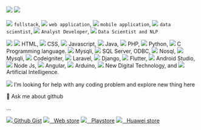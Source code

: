 ### <img src="https://img.icons8.com/external-flaticons-flat-flat-icons/64/undefined/external-developer-no-code-flaticons-flat-flat-icons-2.png"> <img src="https://img.icons8.com/doodle/48/undefined/hello--v1.png"/>

<img src="https://img.icons8.com/external-becris-lineal-color-becris/16/000000/external-programmer-coding-programming-becris-lineal-color-becris.png"/> `fullstack`, <img src="https://img.icons8.com/external-prettycons-flat-prettycons/16/undefined/external-web-web-and-seo-prettycons-flat-prettycons.png" > `web application`, <img src="https://img.icons8.com/office/16/undefined/android.png" > `mobile application`,  <img src="https://img.icons8.com/external-flaticons-lineal-color-flat-icons/16/undefined/external-big-data-smart-technology-flaticons-lineal-color-flat-icons-2.png"/> `data scientist`, <img src="https://img.icons8.com/external-kiranshastry-lineal-color-kiranshastry/16/000000/external-bug-interface-kiranshastry-lineal-color-kiranshastry.png"/> `Analyst Developer`, <img src="https://img.icons8.com/office/16/undefined/play-graph-report.png"/> `Data Scientist and NLP`

<img src="https://img.icons8.com/office/16/undefined/source-code.png"/> <img src="https://img.icons8.com/color/16/000000/html-5--v1.png"/> HTML, <img src="https://img.icons8.com/color/16/000000/css3.png"/> CSS, <img src="https://img.icons8.com/color/16/000000/javascript--v1.png"/> Javascript, <img src="https://img.icons8.com/color/16/000000/java-coffee-cup-logo--v1.png"/> Java, <img src="https://img.icons8.com/officel/16/000000/php-logo.png"/> PHP, <img src="https://img.icons8.com/color/16/000000/python--v1.png"/> Python, <img src="https://img.icons8.com/color/16/000000/c-programming.png"/> C Programming language. <img src="https://img.icons8.com/fluency/16/000000/mysql-logo.png"/> Mysqli, <img src="https://img.icons8.com/color/16/000000/microsoft-sql-server.png"/> SQL Server, ODBC, <img src="https://img.icons8.com/color/16/000000/cloud-firestore.png"/> Nosql, <img src="https://img.icons8.com/officel/16/000000/mysql.png"/> Mysqli, <img src="https://img.icons8.com/external-tal-revivo-shadow-tal-revivo/16/000000/external-codeigniter-is-an-open-source-software-rapid-development-web-framework-logo-shadow-tal-revivo.png"/> Codeigniter, <img src="https://img.icons8.com/fluency/16/000000/laravel.png"/> Laravel, <img src="https://img.icons8.com/color/16/000000/django.png"/> Django, <img src="https://img.icons8.com/color/16/000000/flutter.png"/> Flutter, <img src="https://img.icons8.com/color/16/000000/android-studio--v2.png"/> Android Studio, <img src="https://img.icons8.com/fluency/16/000000/node-js.png"/> Node Js, <img src="https://img.icons8.com/color/16/000000/angularjs.png"/> Angular, <img src="https://img.icons8.com/fluency/16/000000/arduino.png"/> Arduino, <img src="https://img.icons8.com/office/16/undefined/chatbot.png"/> New Digital Technology, and <img src="https://img.icons8.com/office/16/undefined/for-experienced.png"/> Artificial Intelligence.

<img src="https://img.icons8.com/external-sbts2018-flat-sbts2018/25/undefined/external-help-social-media-basic-1-sbts2018-flat-sbts2018.png"/> I’m looking for help with any coding problem and explore new thing here

💬 Ask me about github

... 

[<img src="https://img.icons8.com/external-flaticons-lineal-color-flat-icons/24/000000/external-python-mobile-app-development-flaticons-lineal-color-flat-icons-3.png"/> Github Gist](https://gist.github.com/Dimas263)   [<img src="https://img.icons8.com/fluency/24/000000/internet.png"/> &nbsp; Web store](https://webku.one)  [<img src="https://img.icons8.com/fluency/24/000000/google-play.png"/> &nbsp; Playstore](https://play.google.com/store/apps/dev?id=9059078538807833093)  [<img src="https://img.icons8.com/external-tal-revivo-shadow-tal-revivo/24/000000/external-huawei-technologies-company-a-chinese-multinational-technology-provides-telecommunications-equipment-and-consumer-electronics-logo-shadow-tal-revivo.png"/> &nbsp; Huawei store](https://webku.one/home/app/huawei#store-list)  <!-- [<img src="https://img.icons8.com/fluency/24/000000/microsoft-store.png"/> &nbsp; Microsoft store](https://apps.microsoft.com/store/apps) -->

